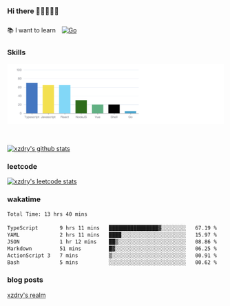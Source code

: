 ### Hi there 👋👋👋👋👋

 :books: I want to learn <a href="https://go.dev/" target="_blank"><img style="margin: 10px" src="https://profilinator.rishav.dev/skills-assets/go-original.svg" alt="Go" height="50" /></a>  

### Skills
![](img/2022-09-05-22-04-20.png)

<br />

[![xzdry's github stats](https://github-readme-stats.vercel.app/api?username=xzdry&count_private=true&show_icons=true&theme=vue)](https://github.com/xzdry)

### leetcode
[![xzdry's leetcode stats](https://leetcard.jacoblin.cool/xzdry-2?theme=light&font=Anek%20Kannada&site=cn)](https://leetcode.cn/u/xzdry-2/)

### wakatime
<!--START_SECTION:waka-->

```text
Total Time: 13 hrs 40 mins

TypeScript       9 hrs 11 mins   ████████████████▓░░░░░░░░   67.19 %
YAML             2 hrs 11 mins   ████░░░░░░░░░░░░░░░░░░░░░   15.97 %
JSON             1 hr 12 mins    ██▒░░░░░░░░░░░░░░░░░░░░░░   08.86 %
Markdown         51 mins         █▓░░░░░░░░░░░░░░░░░░░░░░░   06.25 %
ActionScript 3   7 mins          ▒░░░░░░░░░░░░░░░░░░░░░░░░   00.91 %
Bash             5 mins          ░░░░░░░░░░░░░░░░░░░░░░░░░   00.62 %
```

<!--END_SECTION:waka-->

### blog posts
[xzdry's realm](https://www.justdry.net/)
